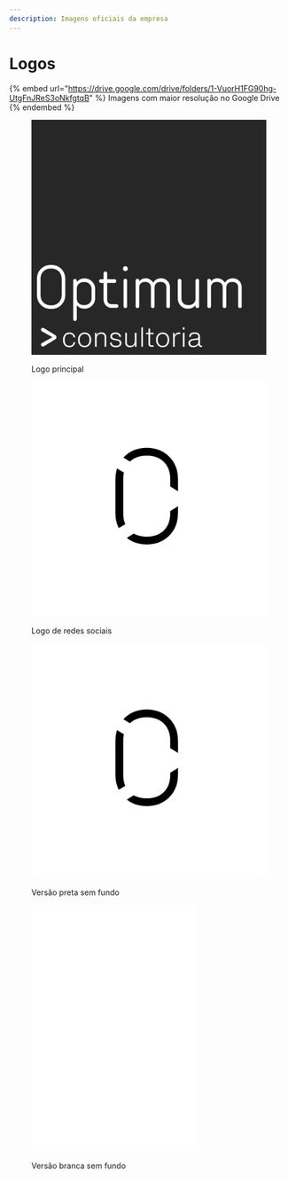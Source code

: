 ```yaml
---
description: Imagens oficiais da empresa
---
```


# Logos

{% embed url="https://drive.google.com/drive/folders/1-VuorH1FG90hg-UtgFnJReS3oNkfgtqB" %}
Imagens com maior resolução no Google Drive
{% endembed %}

<figure><img src="../.gitbook/assets/Logo_Optimum (2).png" alt=""><figcaption><p>Logo principal</p></figcaption></figure>

<figure><img src="../.gitbook/assets/Logo_short.png" alt=""><figcaption><p>Logo de redes sociais</p></figcaption></figure>

<figure><img src="../.gitbook/assets/Logo_short_transparente.png" alt=""><figcaption><p>Versão preta sem fundo</p></figcaption></figure>

<figure><img src="../.gitbook/assets/Logo_short_transparente_branco.png" alt=""><figcaption><p>Versão branca sem fundo</p></figcaption></figure>
